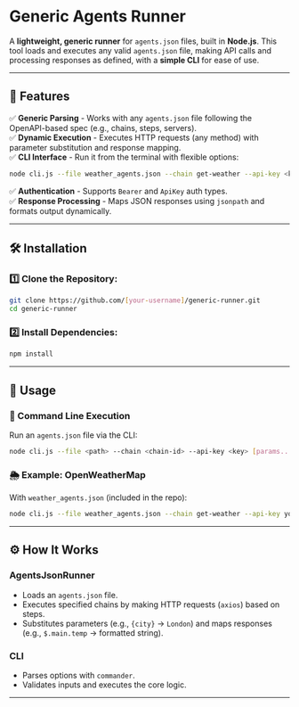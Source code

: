 

# Generic Agents Runner

A **lightweight, generic runner** for `agents.json` files, built in **Node.js**. This tool loads and executes any valid `agents.json` file, making API calls and processing responses as defined, with a **simple CLI** for ease of use.

---

## 🚀 Features

✅ **Generic Parsing** - Works with any `agents.json` file following the OpenAPI-based spec (e.g., chains, steps, servers).  
✅ **Dynamic Execution** - Executes HTTP requests (any method) with parameter substitution and response mapping.  
✅ **CLI Interface** - Run it from the terminal with flexible options:  
```sh
node cli.js --file weather_agents.json --chain get-weather --api-key <key> city=London
```
✅ **Authentication** - Supports `Bearer` and `ApiKey` auth types.  
✅ **Response Processing** - Maps JSON responses using `jsonpath` and formats output dynamically.  

---

## 🛠 Installation

### 1️⃣ Clone the Repository:
```sh
git clone https://github.com/[your-username]/generic-runner.git
cd generic-runner
```

### 2️⃣ Install Dependencies:
```sh
npm install
```

---

## 📌 Usage

### 🔹 Command Line Execution
Run an `agents.json` file via the CLI:
```sh
node cli.js --file <path> --chain <chain-id> --api-key <key> [params...]
```

### 🌦 Example: OpenWeatherMap
With `weather_agents.json` (included in the repo):
```sh
node cli.js --file weather_agents.json --chain get-weather --api-key your-openweathermap-key city=London
```

---

## ⚙️ How It Works

###  **AgentsJsonRunner**
- Loads an `agents.json` file.
- Executes specified chains by making HTTP requests (`axios`) based on steps.
- Substitutes parameters (e.g., `{city}` → `London`) and maps responses (e.g., `$.main.temp` → formatted string).

### **CLI**
- Parses options with `commander`.
- Validates inputs and executes the core logic.

---


